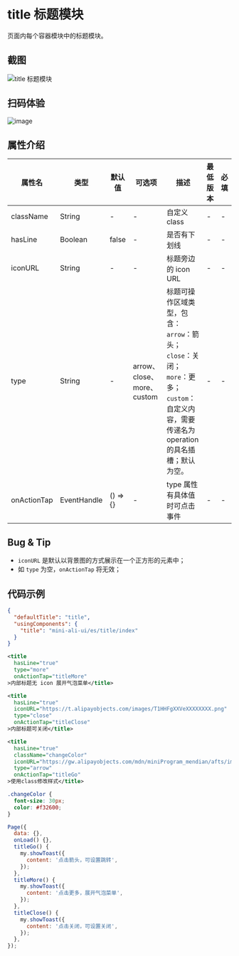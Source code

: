 # title 标题模块

页面内每个容器模块中的标题模块。


## 截图
![title 标题模块](https://gw.alipayobjects.com/mdn/rms_ce4c6f/afts/img/A*ykKWRYvzEM8AAAAAAAAAAABkARQnAQ)

## 扫码体验

![image](http://mdn.alipayobjects.com/afts/img/A*9qa2R532ADUAAAAAAAAAAABkAa8wAA/original?bz=openpt_doc&t=504Wr4J6f7VOZ42klFJH8wAAAABkMK8AAAAA)



## 属性介绍

| 属性名 | 类型 | 默认值 | 可选项 | 描述 | 最低版本 | 必填 |
| ---- | ---- | ---- | ---- | ---- | ---- | ---- |
| className | String| - | - | 自定义class | - | - |
| hasLine | Boolean| false | - | 是否有下划线 | - | - |
| iconURL | String | - | - | 标题旁边的 icon URL | - | - |
| type | String| - | arrow、close、more、custom | 标题可操作区域类型，包含：`arrow`：箭头；`close`：关闭；`more`：更多；`custom`：自定义内容，需要传递名为operation的具名插槽；默认为空。 | - | - |
| onActionTap | EventHandle | () => {} | - | type 属性有具体值时可点击事件 | - | - |

## Bug & Tip
* `iconURL` 是默认以背景图的方式展示在一个正方形的元素中；
* 如 `type` 为空，`onActionTap` 将无效；

## 代码示例
```json
{
  "defaultTitle": "title",
  "usingComponents": {
    "title": "mini-ali-ui/es/title/index"
  }
}
```

```xml
<title
  hasLine="true"
  type="more"
  onActionTap="titleMore"
>内部标题无 icon 展开气泡菜单</title>

<title
  hasLine="true"
  iconURL="https://t.alipayobjects.com/images/T1HHFgXXVeXXXXXXXX.png"
  type="close"
  onActionTap="titleClose"
>内部标题可关闭</title>

<title
  hasLine="true"
  className="changeColor"
  iconURL="https://gw.alipayobjects.com/mdn/miniProgram_mendian/afts/img/A*wiFYTo5I0m8AAAAAAAAAAABjAQAAAQ/original"
  type="arrow"
  onActionTap="titleGo"
>使用class修改样式</title>
```

```css
.changeColor {
  font-size: 30px;
  color: #f32600;
}
```

```javascript
Page({
  data: {},
  onLoad() {},
  titleGo() {
    my.showToast({
      content: '点击箭头，可设置跳转',
    });
  },
  titleMore() {
    my.showToast({
      content: '点击更多，展开气泡菜单',
    });
  },
  titleClose() {
    my.showToast({
      content: '点击关闭，可设置关闭',
    });
  },
});
```